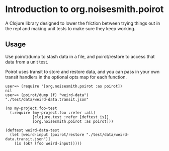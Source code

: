 # Introduction to org.noisesmith.poirot


A Clojure library designed to lower the friction between trying things
out in the repl and making unit tests to make sure they keep working.

## Usage

Use poirot/dump to stash data in a file, and poirot/restore to access that data
from a unit test.

Poirot uses transit to store and restore data, and you can pass in your own
transit handlers in the optional opts map for each function.

```
user=> (require '[org.noisesmith.poirot :as poirot])
nil
user=> (poirot/dump (f) "weird-data")
"./test/data/weird-data.transit.json"
```

```
(ns my-project.foo-test
  (:require [my-project.foo :refer :all]
            [clojure.test :refer [deftest is]]
            [org.noisesmith.poirot :as poirot]))

(deftest weird-data-test
  (let [weird-input (poirot/restore "./test/data/weird-data.transit.json")]
    (is (ok? (foo weird-input)))))
```
